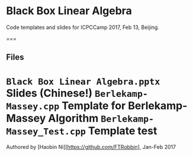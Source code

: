 # Black Box Linear Algebra

Code templates and slides for ICPCCamp 2017, Feb 13, Beijing.

===
## Files
`Black Box Linear Algebra.pptx` Slides (Chinese!)
`Berlekamp-Massey.cpp` Template for Berlekamp-Massey Algorithm
`Berlekamp-Massey_Test.cpp` Template test
===

Authored by [Haobin Ni][https://github.com/FTRobbin], Jan-Feb 2017

